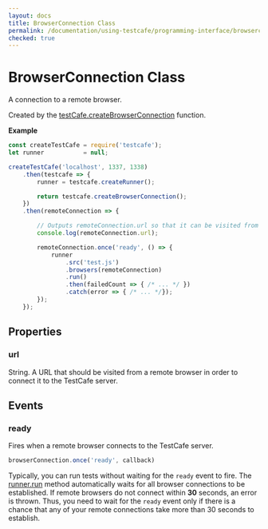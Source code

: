 ```yaml
---
layout: docs
title: BrowserConnection Class
permalink: /documentation/using-testcafe/programming-interface/browserconnection.html
checked: true
---
```

# BrowserConnection Class

A connection to a remote browser.

Created by the [testCafe.createBrowserConnection](testcafe.md#createbrowserconnection) function.

**Example**

```js
const createTestCafe = require('testcafe');
let runner           = null;

createTestCafe('localhost', 1337, 1338)
    .then(testcafe => {
        runner = testcafe.createRunner();

        return testcafe.createBrowserConnection();
    })
    .then(remoteConnection => {

        // Outputs remoteConnection.url so that it can be visited from the remote browser.
        console.log(remoteConnection.url);

        remoteConnection.once('ready', () => {
            runner
                .src('test.js')
                .browsers(remoteConnection)
                .run()
                .then(failedCount => { /* ... */ })
                .catch(error => { /* ... */});
        });
    });
```

## Properties

### url

String. A URL that should be visited from a remote browser in order to connect it to the TestCafe server.

## Events

### ready

Fires when a remote browser connects to the TestCafe server.

```js
browserConnection.once('ready', callback)
```

Typically, you can run tests without waiting for the `ready` event to fire.
The [runner.run](runner.md#run) method automatically waits for all browser connections to be established.
If remote browsers do not connect within **30** seconds, an error is thrown.
Thus, you need to wait for the `ready` event only if there is a chance that any of your remote connections
take more than 30 seconds to establish.